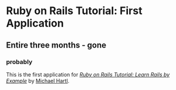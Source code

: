 # Ruby on Rails Tutorial: First Application

## Entire three months - gone

### probably

This is the first application for [*Ruby on Rails Tutorial: Learn Rails by Example*](http://railstutorial.org/) by [Michael Hartl](http://michaelhartl.com/).